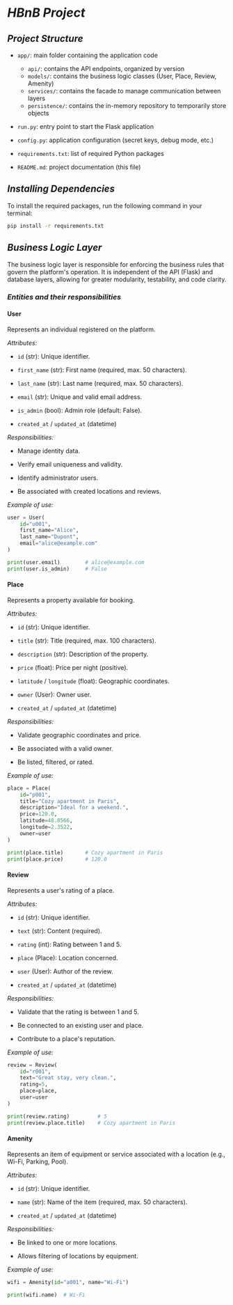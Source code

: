 # ___HBnB Project___

## ___Project Structure___

- `app/`: main folder containing the application code  
  - `api/`: contains the API endpoints, organized by version  
  - `models/`: contains the business logic classes (User, Place, Review, Amenity)  
  - `services/`: contains the facade to manage communication between layers  
  - `persistence/`: contains the in-memory repository to temporarily store objects  

- `run.py`: entry point to start the Flask application  
- `config.py`: application configuration (secret keys, debug mode, etc.)  
- `requirements.txt`: list of required Python packages  
- `README.md`: project documentation (this file)

## ___Installing Dependencies___

To install the required packages, run the following command in your terminal:

```bash
pip install -r requirements.txt
```

## ___Business Logic Layer___

The business logic layer is responsible for enforcing the business rules that govern the platform's operation. It is independent of the API (Flask) and database layers, allowing for greater modularity, testability, and code clarity.

### ___Entities and their responsibilities___

#### __User__  
Represents an individual registered on the platform.

_Attributes:_

- `id` (str): Unique identifier.

- `first_name` (str): First name (required, max. 50 characters).

- `last_name` (str): Last name (required, max. 50 characters).

- `email` (str): Unique and valid email address.

- `is_admin` (bool): Admin role (default: False).

- `created_at` / `updated_at` (datetime)

_Responsibilities:_

- Manage identity data.

- Verify email uniqueness and validity.

- Identify administrator users.

- Be associated with created locations and
reviews.

_Example of use:_

```python
user = User(
    id="u001",
    first_name="Alice",
    last_name="Dupont",
    email="alice@example.com"
)

print(user.email)        # alice@example.com
print(user.is_admin)     # False
```

#### __Place__  
Represents a property available for booking.

_Attributes:_

- `id` (str): Unique identifier.

- `title` (str): Title (required, max. 100 characters).

- `description` (str): Description of the property.

- `price` (float): Price per night (positive).

- `latitude` / `longitude` (float): Geographic coordinates.

- `owner` (User): Owner user.

- `created_at` / `updated_at` (datetime)

_Responsibilities:_

- Validate geographic coordinates and price.

- Be associated with a valid owner.

- Be listed, filtered, or rated.

_Example of use:_

```python
place = Place(
    id="p001",
    title="Cozy apartment in Paris",
    description="Ideal for a weekend.",
    price=120.0,
    latitude=48.8566,
    longitude=2.3522,
    owner=user
)

print(place.title)       # Cozy apartment in Paris
print(place.price)       # 120.0
```

#### __Review__  
Represents a user's rating of a place.

_Attributes:_

- `id` (str): Unique identifier.

- `text` (str): Content (required).

- `rating` (int): Rating between 1 and 5.

- `place` (Place): Location concerned.

- `user` (User): Author of the review.

- `created_at` / `updated_at` (datetime)

_Responsibilities:_

- Validate that the rating is between 1 and 5.

- Be connected to an existing user and place.

- Contribute to a place's reputation.

_Example of use:_

```python
review = Review(
    id="r001",
    text="Great stay, very clean.",
    rating=5,
    place=place,
    user=user
)

print(review.rating)         # 5
print(review.place.title)    # Cozy apartment in Paris
```
#### __Amenity__

Represents an item of equipment or service associated with a location (e.g., Wi-Fi, Parking, Pool).

_Attributes:_

- `id` (str): Unique identifier.

- `name` (str): Name of the item (required, max. 50 characters).

- `created_at` / `updated_at` (datetime)

_Responsibilities:_

- Be linked to one or more locations.

- Allows filtering of locations by equipment.

_Example of use:_

```python
wifi = Amenity(id="a001", name="Wi-Fi")

print(wifi.name)  # Wi-Fi
```